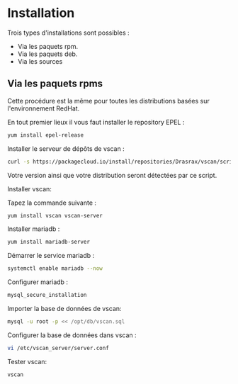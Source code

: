 # Installation
Trois types d'installations sont possibles : 

* Via les paquets rpm.
* Via les paquets deb.
* Via les sources

## Via les paquets rpms
 
Cette procédure est la même pour toutes les distributions basées sur l'environnement RedHat.

En tout premier lieux il vous faut installer le repository EPEL :

```bash 
yum install epel-release
 ```

Installer le serveur de dépôts de vscan :

```bash 
curl -s https://packagecloud.io/install/repositories/Drasrax/vscan/script.rpm.sh | sudo bash
```

Votre version ainsi que votre distribution seront détectées par ce script.

Installer vscan: 

Tapez la commande suivante : 

```bash 
yum install vscan vscan-server
``` 

Installer mariadb : 

```bash 
yum install mariadb-server 
```

Démarrer le service mariadb : 

```bash 
systemctl enable mariadb --now
``` 

Configurer mariadb : 

```bash
mysql_secure_installation
```

Importer la base de données de vscan: 

```bash
mysql -u root -p << /opt/db/vscan.sql
```

Configurer la base de données dans vscan : 

```bash 
vi /etc/vscan_server/server.conf
```


Tester vscan: 

```bash
vscan
```



